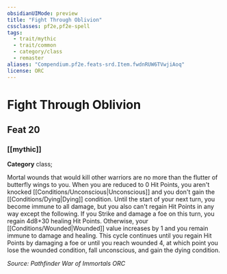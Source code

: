 ```yaml
---
obsidianUIMode: preview
title: "Fight Through Oblivion"
cssclasses: pf2e,pf2e-spell
tags:
  - trait/mythic
  - trait/common
  - category/class
  - remaster
aliases: "Compendium.pf2e.feats-srd.Item.fwdnRUW6TVwjiAoq"
license: ORC
---
```

# Fight Through Oblivion
## Feat 20
### [[mythic]]

**Category** class; 




Mortal wounds that would kill other warriors are no more than the flutter of butterfly wings to you. When you are reduced to 0 Hit Points, you aren't knocked [[Conditions/Unconscious|Unconscious]] and you don't gain the [[Conditions/Dying|Dying]] condition. Until the start of your next turn, you become immune to all damage, but you also can't regain Hit Points in any way except the following. If you Strike and damage a foe on this turn, you regain 4d8+30 healing Hit Points. Otherwise, your [[Conditions/Wounded|Wounded]] value increases by 1 and you remain immune to damage and healing. This cycle continues until you regain Hit Points by damaging a foe or until you reach wounded 4, at which point you lose the wounded condition, fall unconscious, and gain the dying condition.

*Source: Pathfinder War of Immortals*
*ORC*